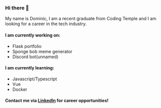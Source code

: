 ### Hi there 👋

My name is Dominic, I am a recent graduate from Coding Temple and I am looking for a career in the tech industry.

#### I am currently working on:

- Flask portfolio
- Sponge bob meme generator
- Discord bot(unnamed)

#### I am currently learning:

- Javascript/Typescript
- Vue
- Docker


#### Contact me via [LinkedIn](https://www.linkedin.com/in/ddavenport13/) for career opportunities!

<!--
**TrashBandiHoot/TrashBandiHoot** is a ✨ _special_ ✨ repository because its `README.md` (this file) appears on your GitHub profile.

Here are some ideas to get you started:

- 🔭 I’m currently working on ...
- 🌱 I’m currently learning ...
- 👯 I’m looking to collaborate on ...
- 🤔 I’m looking for help with ...
- 💬 Ask me about ...
- 📫 How to reach me: ...
- 😄 Pronouns: ...
- ⚡ Fun fact: ...
-->
